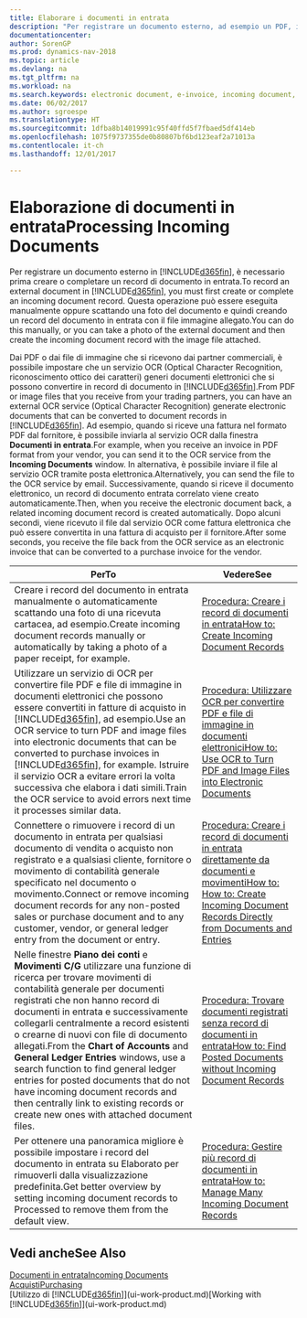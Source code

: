 ```yaml
---
title: Elaborare i documenti in entrata
description: "Per registrare un documento esterno, ad esempio un PDF, in Dynamics NAV, è necessario prima creare o completare un record di documento in entrata."
documentationcenter: 
author: SorenGP
ms.prod: dynamics-nav-2018
ms.topic: article
ms.devlang: na
ms.tgt_pltfrm: na
ms.workload: na
ms.search.keywords: electronic document, e-invoice, incoming document, OCR, ecommerce, document exchange, import invoice
ms.date: 06/02/2017
ms.author: sgroespe
ms.translationtype: HT
ms.sourcegitcommit: 1dfba8b14019991c95f40ffd5f7fbaed5df414eb
ms.openlocfilehash: 1075f9737355de0b80807bf6bd123eaf2a71013a
ms.contentlocale: it-ch
ms.lasthandoff: 12/01/2017

---
```

# <a name="processing-incoming-documents"></a><span data-ttu-id="61735-103">Elaborazione di documenti in entrata</span><span class="sxs-lookup"><span data-stu-id="61735-103">Processing Incoming Documents</span></span>
<span data-ttu-id="61735-104">Per registrare un documento esterno in [!INCLUDE[d365fin](includes/d365fin_md.md)], è necessario prima creare o completare un record di documento in entrata.</span><span class="sxs-lookup"><span data-stu-id="61735-104">To record an external document in [!INCLUDE[d365fin](includes/d365fin_md.md)], you must first create or complete an incoming document record.</span></span> <span data-ttu-id="61735-105">Questa operazione può essere eseguita manualmente oppure scattando una foto del documento e quindi creando un record del documento in entrata con il file immagine allegato.</span><span class="sxs-lookup"><span data-stu-id="61735-105">You can do this manually, or you can take a photo of the external document and then create the incoming document record with the image file attached.</span></span>

<span data-ttu-id="61735-106">Dai PDF o dai file di immagine che si ricevono dai partner commerciali, è possibile impostare che un servizio OCR (Optical Character Recognition, riconoscimento ottico dei caratteri) generi documenti elettronici che si possono convertire in record di documento in [!INCLUDE[d365fin](includes/d365fin_md.md)].</span><span class="sxs-lookup"><span data-stu-id="61735-106">From PDF or image files that you receive from your trading partners, you can have an external OCR service (Optical Character Recognition) generate electronic documents that can be converted to document records in [!INCLUDE[d365fin](includes/d365fin_md.md)].</span></span> <span data-ttu-id="61735-107">Ad esempio, quando si riceve una fattura nel formato PDF dal fornitore, è possibile inviarla al servizio OCR dalla finestra **Documenti in entrata**.</span><span class="sxs-lookup"><span data-stu-id="61735-107">For example, when you receive an invoice in PDF format from your vendor, you can send it to the OCR service from the **Incoming Documents** window.</span></span> <span data-ttu-id="61735-108">In alternativa, è possibile inviare il file al servizio OCR tramite posta elettronica.</span><span class="sxs-lookup"><span data-stu-id="61735-108">Alternatively, you can send the file to the OCR service by email.</span></span> <span data-ttu-id="61735-109">Successivamente, quando si riceve il documento elettronico, un record di documento entrata correlato viene creato automaticamente.</span><span class="sxs-lookup"><span data-stu-id="61735-109">Then, when you receive the electronic document back, a related incoming document record is created automatically.</span></span> <span data-ttu-id="61735-110">Dopo alcuni secondi, viene ricevuto il file dal servizio OCR come fattura elettronica che può essere convertita in una fattura di acquisto per il fornitore.</span><span class="sxs-lookup"><span data-stu-id="61735-110">After some seconds, you receive the file back from the OCR service as an electronic invoice that can be converted to a purchase invoice for the vendor.</span></span>

| <span data-ttu-id="61735-111">Per</span><span class="sxs-lookup"><span data-stu-id="61735-111">To</span></span> | <span data-ttu-id="61735-112">Vedere</span><span class="sxs-lookup"><span data-stu-id="61735-112">See</span></span> |
| --- | --- |
| <span data-ttu-id="61735-113">Creare i record del documento in entrata manualmente o automaticamente scattando una foto di una ricevuta cartacea, ad esempio.</span><span class="sxs-lookup"><span data-stu-id="61735-113">Create incoming document records manually or automatically by taking a photo of a paper receipt, for example.</span></span> |[<span data-ttu-id="61735-114">Procedura: Creare i record di documenti in entrata</span><span class="sxs-lookup"><span data-stu-id="61735-114">How to: Create Incoming Document Records</span></span>](across-how-create-income-document-records.md) |
| <span data-ttu-id="61735-115">Utilizzare un servizio di OCR per convertire file PDF e file di immagine in documenti elettronici che possono essere convertiti in fatture di acquisto in [!INCLUDE[d365fin](includes/d365fin_md.md)], ad esempio.</span><span class="sxs-lookup"><span data-stu-id="61735-115">Use an OCR service to turn PDF and image files into electronic documents that can be converted to purchase invoices in [!INCLUDE[d365fin](includes/d365fin_md.md)], for example.</span></span> <span data-ttu-id="61735-116">Istruire il servizio OCR a evitare errori la volta successiva che elabora i dati simili.</span><span class="sxs-lookup"><span data-stu-id="61735-116">Train the OCR service to avoid errors next time it processes similar data.</span></span> |[<span data-ttu-id="61735-117">Procedura: Utilizzare OCR per convertire PDF e file di immagine in documenti elettronici</span><span class="sxs-lookup"><span data-stu-id="61735-117">How to: Use OCR to Turn PDF and Image Files into Electronic Documents</span></span>](across-how-use-ocr-pdf-images-files.md) |
| <span data-ttu-id="61735-118">Connettere o rimuovere i record di un documento in entrata per qualsiasi documento di vendita o acquisto non registrato e a qualsiasi cliente, fornitore o movimento di contabilità generale specificato nel documento o movimento.</span><span class="sxs-lookup"><span data-stu-id="61735-118">Connect or remove incoming document records for any non-posted sales or purchase document and to any customer, vendor, or general ledger entry from the document or entry.</span></span> |[<span data-ttu-id="61735-119">Procedura: Creare i record di documenti in entrata direttamente da documenti e movimenti</span><span class="sxs-lookup"><span data-stu-id="61735-119">How to: How to: Create Incoming Document Records Directly from Documents and Entries</span></span>](across-how-connect-disconnect-income-document-records.md) |
| <span data-ttu-id="61735-120">Nelle finestre **Piano dei conti** e **Movimenti C/G** utilizzare una funzione di ricerca per trovare movimenti di contabilità generale per documenti registrati che non hanno record di documenti in entrata e successivamente collegarli centralmente a record esistenti o crearne di nuovi con file di documento allegati.</span><span class="sxs-lookup"><span data-stu-id="61735-120">From the **Chart of Accounts** and **General Ledger Entries** windows, use a search function to find general ledger entries for posted documents that do not have incoming document records and then centrally link to existing records or create new ones with attached document files.</span></span> |[<span data-ttu-id="61735-121">Procedura: Trovare documenti registrati senza record di documenti in entrata</span><span class="sxs-lookup"><span data-stu-id="61735-121">How to: Find Posted Documents without Incoming Document Records</span></span>](across-how-find-posted-documents-without-income-document-records.md) |
| <span data-ttu-id="61735-122">Per ottenere una panoramica migliore è possibile impostare i record del documento in entrata su Elaborato per rimuoverli dalla visualizzazione predefinita.</span><span class="sxs-lookup"><span data-stu-id="61735-122">Get better overview by setting incoming document records to Processed to remove them from the default view.</span></span> |[<span data-ttu-id="61735-123">Procedura: Gestire più record di documenti in entrata</span><span class="sxs-lookup"><span data-stu-id="61735-123">How to: Manage Many Incoming Document Records</span></span>](across-how-manage-many-income-document-records.md) |

## <a name="see-also"></a><span data-ttu-id="61735-124">Vedi anche</span><span class="sxs-lookup"><span data-stu-id="61735-124">See Also</span></span>
[<span data-ttu-id="61735-125">Documenti in entrata</span><span class="sxs-lookup"><span data-stu-id="61735-125">Incoming Documents</span></span>](across-income-documents.md)  
[<span data-ttu-id="61735-126">Acquisti</span><span class="sxs-lookup"><span data-stu-id="61735-126">Purchasing</span></span>](purchasing-manage-purchasing.md)  
<span data-ttu-id="61735-127">[Utilizzo di [!INCLUDE[d365fin](includes/d365fin_md.md)]](ui-work-product.md)</span><span class="sxs-lookup"><span data-stu-id="61735-127">[Working with [!INCLUDE[d365fin](includes/d365fin_md.md)]](ui-work-product.md)</span></span>

